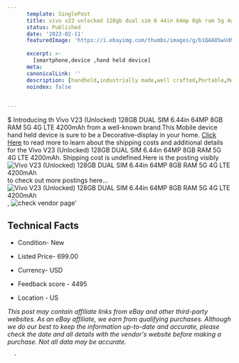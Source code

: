 ```yaml
---
      template: SinglePost
      title: vivo v23 unlocked 128gb dual sim 6 44in 64mp 8gb ram 5g 4g lte 4200mah
      status: Published
      date: '2023-02-11'
      featuredImage: 'https://i.ebayimg.com/thumbs/images/g/b1QAAOSwVdNikSLX/s-l225.jpg'
      
      excerpt: >-
        [smartphone,device ,hand held device]
      meta:
      canonicalLink: ''
      description: [handheld,industrially made,well crafted,Portable,Mobile,Compact,Convenient,Lightweight,Maneuverable,Man-portable,Miniature,Carriable,Hand-held,Light,Holdable,Transportable,Mobile device,Pocket-sized,On-the-go,Wireless,Cordless,Compact size,Convenient size, smartphone,device ,hand held device]
      noindex: false
      

---
```

$
      Introducing th Vivo V23 (Unlocked) 128GB DUAL SIM 6.44in 64MP 8GB RAM 5G 4G LTE 4200mAh from a well-known brand.This Mobile device hand held device is sure to be a Decorative-display in your home. [Click Here](https://www.ebay.com/itm/195094478875?hash=item2d6c89801b%3Ag%3Ab1QAAOSwVdNikSLX&mkevt=1&mkcid=1&mkrid=711-53200-19255-0&campid=%253CePNCampaignId%253E&customid=%253CreferenceId%253E&toolid=10049) to read more to learn about the shipping costs and additional details for the Vivo V23 (Unlocked) 128GB DUAL SIM 6.44in 64MP 8GB RAM 5G 4G LTE 4200mAh. Shipping cost is undefined.Here is the posting visibly ![Vivo V23 (Unlocked) 128GB DUAL SIM 6.44in 64MP 8GB RAM 5G 4G LTE 4200mAh](https://i.ebayimg.com/thumbs/images/g/b1QAAOSwVdNikSLX/s-l225.jpg) to check out more postings here... ![Vivo V23 (Unlocked) 128GB DUAL SIM 6.44in 64MP 8GB RAM 5G 4G LTE 4200mAh](https://i.ebayimg.com/images/g/b1QAAOSwVdNikSLX/s-l1200.jpg), ![check vendor page](https://origin-galleryplus.ebayimg.com/ws/web/195094478875_2_0_1/225x225.jpg,https://origin-galleryplus.ebayimg.com/ws/web/195094478875_3_0_1/225x225.jpg,https://origin-galleryplus.ebayimg.com/ws/web/195094478875_4_0_1/225x225.jpg,https://origin-galleryplus.ebayimg.com/ws/web/195094478875_5_0_1/225x225.jpg,https://origin-galleryplus.ebayimg.com/ws/web/195094478875_6_0_1/225x225.jpg,https://origin-galleryplus.ebayimg.com/ws/web/195094478875_7_0_1/225x225.jpg,https://origin-galleryplus.ebayimg.com/ws/web/195094478875_8_0_1/225x225.jpg)'

      

 ## Technical Facts 



     
      

 - Condition- New 


      

 - Listed Price- 699.00 


      

 - Currency- USD 


      

 - Feedback score - 4495 


      

 - Location - US 


      
      

 *_This post may contain affiliate links from eBay and other third-party websites. As an eBay affiliate, we earn from qualifying purchases. Although we do our best to keep the information up-to-date and accurate, please check the date and all details with the vendor's website before making a purchase. Not all data may be accurate._*




      -
